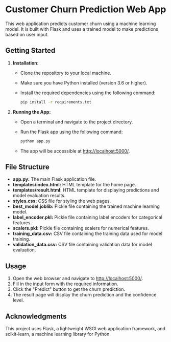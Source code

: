 # Customer Churn Prediction Web App

This web application predicts customer churn using a machine learning model. It is built with Flask and uses a trained model to make predictions based on user input.

## Getting Started

1. **Installation:**
   - Clone the repository to your local machine.
   - Make sure you have Python installed (version 3.6 or higher).
   - Install the required dependencies using the following command:

     ```bash
     pip install -r requirements.txt
     ```

2. **Running the App:**
   - Open a terminal and navigate to the project directory.
   - Run the Flask app using the following command:

     ```bash
     python app.py
     ```

   - The app will be accessible at [http://localhost:5000/](http://localhost:5000/).

## File Structure

- **app.py:** The main Flask application file.
- **templates/index.html:** HTML template for the home page.
- **templates/result.html:** HTML template for displaying predictions and model evaluation results.
- **styles.css:** CSS file for styling the web pages.
- **best_model.joblib:** Pickle file containing the trained machine learning model.
- **label_encoder.pkl:** Pickle file containing label encoders for categorical features.
- **scalers.pkl:** Pickle file containing scalers for numerical features.
- **training_data.csv:** CSV file containing the training data used for model training.
- **validation_data.csv:** CSV file containing validation data for model evaluation.

## Usage

1. Open the web browser and navigate to [http://localhost:5000/](http://localhost:5000/).
2. Fill in the input form with the required information.
3. Click the "Predict" button to get the churn prediction.
4. The result page will display the churn prediction and the confidence level.

## Acknowledgments

This project uses Flask, a lightweight WSGI web application framework, and scikit-learn, a machine learning library for Python.